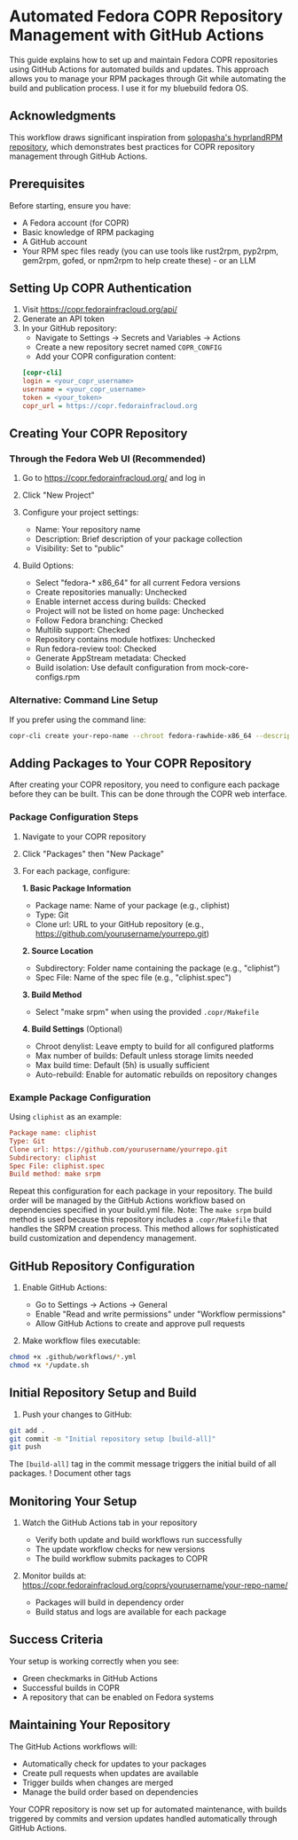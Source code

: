 # Automated Fedora COPR Repository Management with GitHub Actions

This guide explains how to set up and maintain Fedora COPR repositories using GitHub Actions for automated builds and updates. This approach allows you to manage your RPM packages through Git while automating the build and publication process.
I use it for my bluebuild fedora OS.

## Acknowledgments

This workflow draws significant inspiration from [solopasha's hyprlandRPM repository](https://github.com/solopasha/hyprlandRPM), which demonstrates best practices for COPR repository management through GitHub Actions.

## Prerequisites

Before starting, ensure you have:
- A Fedora account (for COPR)
- Basic knowledge of RPM packaging
- A GitHub account
- Your RPM spec files ready (you can use tools like rust2rpm, pyp2rpm, gem2rpm, gofed, or npm2rpm to help create these) - or an LLM

## Setting Up COPR Authentication

1. Visit https://copr.fedorainfracloud.org/api/
2. Generate an API token
3. In your GitHub repository:
   - Navigate to Settings → Secrets and Variables → Actions
   - Create a new repository secret named `COPR_CONFIG`
   - Add your COPR configuration content:
   ```ini
   [copr-cli]
   login = <your_copr_username>
   username = <your_copr_username>
   token = <your_token>
   copr_url = https://copr.fedorainfracloud.org
   ```

## Creating Your COPR Repository

### Through the Fedora Web UI (Recommended)

1. Go to https://copr.fedorainfracloud.org/ and log in
2. Click "New Project"
3. Configure your project settings:
   - Name: Your repository name
   - Description: Brief description of your package collection
   - Visibility: Set to "public"
   
4. Build Options:
   - Select "fedora-* x86_64" for all current Fedora versions
   - Create repositories manually: Unchecked
   - Enable internet access during builds: Checked
   - Project will not be listed on home page: Unchecked
   - Follow Fedora branching: Checked
   - Multilib support: Checked
   - Repository contains module hotfixes: Unchecked
   - Run fedora-review tool: Checked
   - Generate AppStream metadata: Checked
   - Build isolation: Use default configuration from mock-core-configs.rpm

### Alternative: Command Line Setup

If you prefer using the command line:
```bash
copr-cli create your-repo-name --chroot fedora-rawhide-x86_64 --description "Your repository description"
```

## Adding Packages to Your COPR Repository

After creating your COPR repository, you need to configure each package before they can be built. This can be done through the COPR web interface.

### Package Configuration Steps

1. Navigate to your COPR repository
2. Click "Packages" then "New Package"
3. For each package, configure:

   **1. Basic Package Information**
   - Package name: Name of your package (e.g., cliphist)
   - Type: Git
   - Clone url: URL to your GitHub repository (e.g., https://github.com/yourusername/yourrepo.git)
   
   **2. Source Location**
   - Subdirectory: Folder name containing the package (e.g., "cliphist")
   - Spec File: Name of the spec file (e.g., "cliphist.spec")
   
   **3. Build Method**
   - Select "make srpm" when using the provided `.copr/Makefile`
   
   **4. Build Settings** (Optional)
   - Chroot denylist: Leave empty to build for all configured platforms
   - Max number of builds: Default unless storage limits needed
   - Max build time: Default (5h) is usually sufficient
   - Auto-rebuild: Enable for automatic rebuilds on repository changes

### Example Package Configuration

Using `cliphist` as an example:
```ini
Package name: cliphist
Type: Git
Clone url: https://github.com/yourusername/yourrepo.git
Subdirectory: cliphist
Spec File: cliphist.spec
Build method: make srpm
```

Repeat this configuration for each package in your repository. The build order will be managed by the GitHub Actions workflow based on dependencies specified in your build.yml file.
Note: The `make srpm` build method is used because this repository includes a `.copr/Makefile` that handles the SRPM creation process. This method allows for sophisticated build customization and dependency management.



## GitHub Repository Configuration

1. Enable GitHub Actions:
   - Go to Settings → Actions → General
   - Enable "Read and write permissions" under "Workflow permissions"
   - Allow GitHub Actions to create and approve pull requests

2. Make workflow files executable:
```bash
chmod +x .github/workflows/*.yml
chmod +x */update.sh
```

## Initial Repository Setup and Build

1. Push your changes to GitHub:
```bash
git add .
git commit -m "Initial repository setup [build-all]"
git push
```

The `[build-all]` tag in the commit message triggers the initial build of all packages. 
! Document other tags

## Monitoring Your Setup

1. Watch the GitHub Actions tab in your repository
   - Verify both update and build workflows run successfully
   - The update workflow checks for new versions
   - The build workflow submits packages to COPR

2. Monitor builds at: https://copr.fedorainfracloud.org/coprs/yourusername/your-repo-name/
   - Packages will build in dependency order
   - Build status and logs are available for each package

## Success Criteria

Your setup is working correctly when you see:
- Green checkmarks in GitHub Actions
- Successful builds in COPR
- A repository that can be enabled on Fedora systems

## Maintaining Your Repository

The GitHub Actions workflows will:
- Automatically check for updates to your packages
- Create pull requests when updates are available
- Trigger builds when changes are merged
- Manage the build order based on dependencies

Your COPR repository is now set up for automated maintenance, with builds triggered by commits and version updates handled automatically through GitHub Actions.
